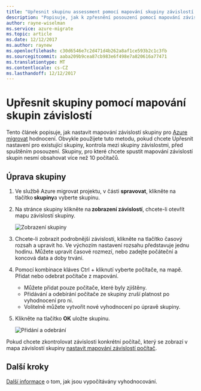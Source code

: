 ```yaml
---
title: "Upřesnit skupinu assessment pomocí mapování skupiny závislostí v Azure migrovat | Microsoft Docs"
description: "Popisuje, jak k zpřesnění posouzení pomocí mapování závislostí skupin ve službě Azure migrovat."
author: rayne-wiselman
ms.service: azure-migrate
ms.topic: article
ms.date: 12/12/2017
ms.author: raynew
ms.openlocfilehash: c30d6546e7c2d471d4b262a8af1ce593b2c1c3fb
ms.sourcegitcommit: aaba209b9cea87cb983e6f498e7a820616a77471
ms.translationtype: MT
ms.contentlocale: cs-CZ
ms.lasthandoff: 12/12/2017
---
```

# <a name="refine-a-group-using-group-dependency-mapping"></a>Upřesnit skupiny pomocí mapování skupin závislostí

Tento článek popisuje, jak nastavit mapování závislostí skupiny pro [Azure migrovat](migrate-overview.md) hodnocení. Obvykle použijete tuto metodu, pokud chcete Upřesnit nastavení pro existující skupiny, kontrola mezi skupiny závislostmi, před spuštěním posouzení. Skupiny, pro které chcete spustit mapování závislostí skupin nesmí obsahovat více než 10 počítačů.  

## <a name="modify-a-group"></a>Úprava skupiny

1. Ve službě Azure migrovat projektu, v části **spravovat**, klikněte na tlačítko **skupiny**a vyberte skupinu.
2. Na stránce skupiny klikněte na **zobrazení závislostí**, chcete-li otevřít mapu závislostí skupiny. 

     ![Zobrazení skupiny](./media/how-to-create-group-dependencies/create-group.png)

3. Chcete-li zobrazit podrobnější závislosti, klikněte na tlačítko časový rozsah a upravit ho. Ve výchozím nastavení rozsahu představuje jednu hodinu. Můžete upravit časové rozmezí, nebo zadejte počáteční a koncová data a doby trvání.
4. Pomocí kombinace kláves Ctrl + kliknutí vyberte počítače, na mapě. Přidat nebo odebrat počítače z mapování.
    - Můžete přidat pouze počítače, které byly zjištěny.
    - Přidávání a odebírání počítače ze skupiny zruší platnost po vyhodnocení pro ni.
    - Volitelně můžete vytvořit nové vyhodnocení po úpravě skupiny.
5. Klikněte na tlačítko **OK** uložte skupinu.

    ![Přidání a odebrání](./media/how-to-create-group-dependencies/add-remove.png)

Pokud chcete zkontrolovat závislosti konkrétní počítač, který se zobrazí v mapa závislostí skupiny [nastavit mapování závislostí počítač](how-to-create-group-machine-dependencies.md).


## <a name="next-steps"></a>Další kroky

[Další informace](concepts-assessment-calculation.md) o tom, jak jsou vypočítávány vyhodnocování.
